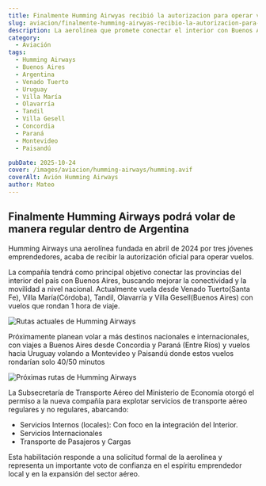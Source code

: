```yaml
---
title: Finalmente Humming Airwyas recibió la autorizacion para operar vuelos regulares
slug: aviacion/finalmente-humming-airwyas-recibio-la-autorizacion-para-operar-vuelos-regulares
description: La aerolínea que promete conectar el interior con Buenos Aires fue hablitada por la Subsecretaría de Transporte Aéreo.
category:
  - Aviación
tags:
  - Humming Airways
  - Buenos Aires
  - Argentina
  - Venado Tuerto
  - Uruguay
  - Villa María
  - Olavarría
  - Tandil
  - Villa Gesell
  - Concordia
  - Paraná
  - Montevideo
  - Paisandú

pubDate: 2025-10-24
cover: /images/aviacion/humming-airways/humming.avif
coverAlt: Avión Humming Airways
author: Mateo
---
```


## Finalmente Humming Airways podrá volar de manera regular dentro de Argentina

Humming Airways una aerolínea fundada en abril de 2024 por tres jóvenes emprendedores, acaba de recibir la autorización oficial para operar vuelos.

La compañía tendrá como principal objetivo conectar las provincias del interior del país con Buenos Aires, buscando mejorar la conectividad y la movilidad a nivel nacional. Actualmente vuela desde Venado Tuerto(Santa Fe), Villa María(Córdoba), Tandil, Olavarría y Villa Gesell(Buenos Aires) con vuelos que rondan 1 hora de viaje.

![Rutas actuales de Humming Airways](</images/aviacion/humming-airways/Captura de pantalla 2025-10-23 103052.png>)

Próximamente planean volar a más destinos nacionales e internacionales, con viajes a Buenos Aires desde Concordia y Paraná (Entre Ríos) y vuelos hacia Uruguay volando a Montevideo y Paisandú donde estos vuelos rondarían solo 40/50 minutos

![Próximas rutas de Humming Airways](</images/aviacion/humming-airways/Captura de pantalla 2025-10-23 103059.png>)

La Subsecretaría de Transporte Aéreo del Ministerio de Economía otorgó el permiso a la nueva compañía para explotar servicios de transporte aéreo regulares y no regulares, abarcando:

* Servicios Internos (locales): Con foco en la integración del Interior.
* Servicios Internacionales
* Transporte de Pasajeros y Cargas

Esta habilitación responde a una solicitud formal de la aerolínea y representa un importante voto de confianza en el espíritu emprendedor local y en la expansión del sector aéreo.
